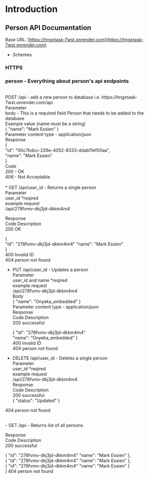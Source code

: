 # Introduction
## Person API Documentation
Base URL:	[https://hngxtask-7wst.onrender.com](https://hngxtask-7wst.onrender.com)

* Schemes
### HTTPS

### person - Everything about person's api endpoints
<br>
POST  /api 	- add a new person to database i.e. https://hngxtask-7wst.onrender.com/api  <br>
Parameter <br>
body - This is a required field	Person that needs to be added to the database <br>
	 Example value (name must be a string) <br>
	{
   	 "name": "Mark Essien" 
  	} <br>
	Parameter content type - application/json <br>
Response <br>
	{ <br>
    "id": "00c7bdcc-226e-4052-8333-ddab11ef00aa", <br>
    "name": "Mark Essien" <br>
    } <br>
Code <br>
200	-	OK <br>
406	-	Not Acceptable <br>

<br>
* GET /api/user_id	- Returns a single person <br>
Parameter <br>
user_id *reqired <br>
	example request <br>
	/api/278fvmv-dkj3jd-dkkm4m4  <br>

Response <br>
Code	Description <br>
200	OK  <br>

  { <br>
   "id": "278fvmv-dkj3jd-dkkm4m4" 
   "name": "Mark Essien" <br>
  }
  <br>
400	Invalid ID <br>
404	person not found <br>


- PUT /api/user_id	- Updates a person <br>
Parameter <br>
user_id and name *reqired <br>
	example request <br>
	/api/278fvmv-dkj3jd-dkkm4m4 <br>
Body <br>
	{ 
   	 "name": "Onyeka_embedded" 
  	} <br>
	Parameter content type - application/json <br>
Response <br>
Code	Description <br>
200	successful <br>

  {
   "id": "278fvmv-dkj3jd-dkkm4m4" <br>
   "name": "Onyeka_embedded" 
  } 
  <br>
400	Invalid ID <br>
404	person not found <br>


- DELETE /api/user_id	- Deletes a single person <br>
Parameter <br>
user_id *reqired <br>
	example request <br>
	/api/278fvmv-dkj3jd-dkkm4m4 <br>
Response <br>
Code	Description <br>
200	successful  <br>
{
  "status": "Updated"
} <br>

404	person not found <br>

<br>
- GET /api		- Returns list of all persons <br>

Response <br>
Code	Description <br>
200	successful <br>

  {
   "id": "278fvmv-dkj3jd-dkkm4m4"
   "name": "Mark Essien"
  }, <br>
  {
   "id": "278fvmv-dkj3jd-dkkm4m4"
   "name": "Mark Essien"
  }, <br>
  {
   "id": "278fvmv-dkj3jd-dkkm4m4"
   "name": "Mark Essien"
  } <br>
]
404	person not found <br>	



